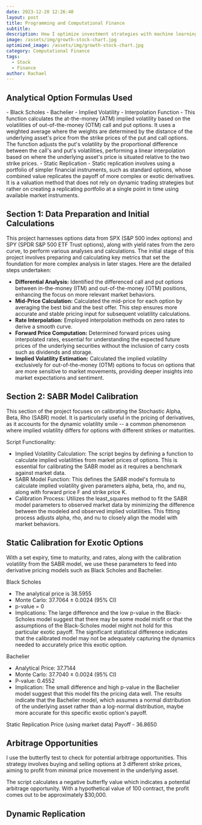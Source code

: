 ```yaml
---
date: 2023-12-20 12:26:40
layout: post
title: Programming and Computational Finance 
subtitle: 
description: How I optimize investment strategies with machine learning
image: /assets/img/growth-stock-chart.jpg
optimized_image: /assets/img/growth-stock-chart.jpg
category: Computational Finance
tags:
  - Stock
  - Finance
author: Rachael
---
```

<h2 class="toc_title">Analytical Option Formulas Used</h2>
- Black Scholes
- Bachelier
- Implied Volatility
- Interpolation Function  
  - This function calculates the at-the-money (ATM) implied volatility based on the volatilities of out-of-the-money (OTM) call and put options. It uses a weighted average where the weights are determined by the distance of the underlying asset's price from the strike prices of the put and call options. The function adjusts the put's volatility by the proportional difference between the call's and put's volatilities, performing a linear interpolation based on where the underlying asset's price is situated relative to the two strike prices. 
- Static Replication
  - Static replication involves using a portfolio of simpler financial instruments, such as standard options, whose combined value replicates the payoff of more complex or exotic derivatives. It is a valuation method that does not rely on dynamic trading strategies but rather on creating a replicating portfolio at a single point in time using available market instruments.

 


<h2 class="toc_title">Section 1: Data Preparation and Initial Calculations</h2>
<p>This project harnesses options data from SPX (S&P 500 index options) and SPY (SPDR S&P 500 ETF Trust options), along with yield rates from the zero curve, to perform various analyses and calculations. The initial stage of this project involves preparing and calculating key metrics that set the foundation for more complex analysis in later stages. Here are the detailed steps undertaken:</p>

<ul>
    <li><strong>Differential Analysis:</strong> Identified the differenced call and put options between in-the-money (ITM) and out-of-the-money (OTM) positions, enhancing the focus on more relevant market behaviors.</li>
    <li><strong>Mid-Price Calculation:</strong> Calculated the mid-price for each option by averaging the best bid and the best offer. This step ensures more accurate and stable pricing input for subsequent volatility calculations.</li>
    <li><strong>Rate Interpolation:</strong> Employed interpolation methods on zero rates to derive a smooth curve.</li>
    <li><strong>Forward Price Computation:</strong> Determined forward prices using interpolated rates, essential for understanding the expected future prices of the underlying securities without the inclusion of carry costs such as dividends and storage.</li>
    <li><strong>Implied Volatility Estimation:</strong> Calculated the implied volatility exclusively for out-of-the-money (OTM) options to focus on options that are more sensitive to market movements, providing deeper insights into market expectations and sentiment.</li>
</ul>


<h2 class="toc_title">Section 2: SABR Model Calibration</h2>
This section of the project focuses on calibrating the Stochastic Alpha, Beta, Rho (SABR) model. It is particularly useful in the pricing of derivatives, as it accounts for the dynamic volatility smile -- a common phenomenon where implied volatility differs for options with different strikes or maturities. 

Script Functionality:
- Implied Volatility Calculation: The script begins by defining a function to calculate implied volatilities from market prices of options. This is essential for calibrating the SABR model as it requires a benchmark against market data.
- SABR Model Function: This defines the SABR model's formula to calculate implied volatility given parameters alpha, beta, rho, and nu, along with forward price F and strike price K.
- Calibration Process: Utilizes the least_squares method to fit the SABR model parameters to observed market data by minimizing the difference between the modeled and observed implied volatilities. This fitting process adjusts alpha, rho, and nu to closely align the model with market behaviors.
  


<h2 class="toc_title">Static Calibration for Exotic Options</h2>

With a set expiry, time to maturity, and rates, along with the calibration volatility from the SABR model, we use these parameters to feed into derivative pricing models such as Black Scholes and Bachelier. 

Black Scholes
- The analytical price is 38.5955
- Monte Carlo: 37.7064 ± 0.0024 (95% CI)
- p-value = 0
- Implications: The large difference and the low p-value in the Black-Scholes model suggest that there may be some model misfit or that the assumptions of the Black-Scholes model might not hold for this particular exotic payoff. The significant statistical difference indicates that the calibrated model may not be adequately capturing the dynamics needed to accurately price this exotic option.

Bachelier
- Analytical Price: 37.7144
- Monte Carlo: 37.7040 ± 0.0024 (95% CI)
- P-value: 0.4552
- Implication: The small difference and high p-value in the Bachelier model suggest that this model fits the pricing data well. The results indicate that the Bachelier model, which assumes a normal distribution of the underlying asset rather than a log-normal distribution, maybe more accurate for this specific exotic option's payoff.

Static Replication Price (using market data)
Payoff - 36.8650


<h2 class="toc_title">Arbitrage Opportunities</h2>
I use the butterfly test to check for potential arbitrage opportunities. This strategy involves buying and selling options at 3 different strike prices, aiming to profit from minimal price movement in the underlying asset. 

The script calculates a negative butterfly value which indicates a potential arbitrage opportunity. With a hypothetical value of 100 contract, the profit comes out to be approximately $30,000. 

<h2 class="toc_title">Dynamic Replication</h2>



















